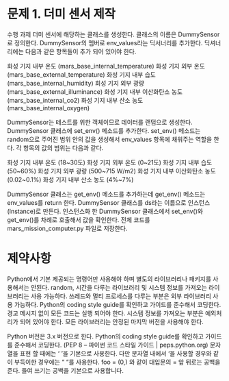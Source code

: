 # 문제 1. 더미 센서 제작
수행 과제
더미 센서에 해당하는 클래스를 생성한다. 클래스의 이름은 DummySensor로 정의한다.
DummySensor의 멤버로 env_values라는 딕서너리를 추가한다. 딕셔너리에는 다음과 같은 항목들이 추가 되어 있어야 한다.

화성 기지 내부 온도 (mars_base_internal_temperature)
화성 기지 외부 온도 (mars_base_external_temperature)
화성 기지 내부 습도 (mars_base_internal_humidity)
회성 기지 외부 광량 (mars_base_external_illuminance)
화성 기지 내부 이산화탄소 농도 (mars_base_internal_co2)
화성 기지 내부 산소 농도 (mars_base_internal_oxygen)

DummySensor는 테스트를 위한 객체이므로 데이터를 랜덤으로 생성한다.
DummySensor 클래스에 set_env() 메소드를 추가한다. set_env() 메소드는 random으로 주어진 범위 안의 값을 생성해서 env_values 항목에 채워주는 역할을 한다. 각 항목의 값의 범위는 다음과 같다.

화성 기지 내부 온도 (18~30도)
화성 기지 외부 온도 (0~21도)
화성 기지 내부 습도 (50~60%)
화성 기지 외부 광량 (500~715 W/m2)
화성 기지 내부 이산화탄소 농도 (0.02~0.1%)
화성 기지 내부 산소 농도 (4%~7%)

DummySensor 클래스는 get_env() 메소드를 추가하는데 get_env() 메소드는 env_values를 return 한다.
DummySensor 클래스를 ds라는 이름으로 인스턴스(Instance)로 만든다.
인스턴스화 한 DummySensor 클래스에서 set_env()와 get_env()를 차례로 호출해서 값을 확인한다.
전체 코드를 mars_mission_computer.py 파일로 저장한다.

	
# 제약사항
Python에서 기본 제공되는 명령어만 사용해야 하며 별도의 라이브러리나 패키지를 사용해서는 안된다.
random, 시간을 다루는 라이브러리 및 시스템 정보를 가져오는 라이브러리는 사용 가능하다.
쓰레드와 멀티 프로세스를 다루는 부분은 외부 라이브러리 사용 가능하다.
Python의 coding style guide를 확인하고 가이드를 준수해서 코딩한다.
경고 메시지 없이 모든 코드는 실행 되어야 한다.
시스템 정보를 가져오는 부분은 예외처리가 되어 있어야 한다.
모든 라이브러리는 안정된 마지막 버전을 사용해야 한다.

Python 버전은 3.x 버전으로 한다.
Python의 coding style guide를 확인하고 가이드를 준수해서 코딩한다. 
(PEP 8 – 파이썬 코드 스타일 가이드 | peps.python.org)
문자열을 표현 할 때에는 ‘ ’을 기본으로 사용한다. 다만 문자열 내에서 ‘을 사용할 경우와 같이 부득이한 경우에는 “ “를 사용한다.
foo = (0,) 와 같이 대입문의 = 앞 뒤로는 공백을 준다.
들여 쓰기는 공백을 기본으로 사용합니다.